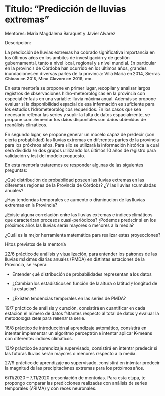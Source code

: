 # Título: “Predicción de lluvias extremas”



Mentores: María Magdalena Baraquet y Javier Alvarez



Descripción:

La predicción de lluvias extremas ha cobrado significativa importancia en los últimos años en los ámbitos de investigación y de gestión gubernamental, tanto a nivel local, regional y a nivel mundial. En particular en la provincia de Córdoba han ocurrido en los últimos años, grandes inundaciones en diversas partes de la provincia: Villa María en 2014, Sierras Chicas en 2015, Mina Clavero en 2018, etc.

En esta mentoría se propone en primer lugar, recopilar y analizar largos registros de observaciones hidro-meteorológicas en la provincia con especial énfasis en una variable: lluvia máxima anual. Además se propone evaluar si la disponibilidad espacial de esa información es suficiente para los estudios hidrometeorológicos requeridos. En los casos que sea necesario rellenar las series y suplir la falta de datos espacialmente, se propone complementar los datos disponibles con datos obtenidos de reanálisis climáticos.

En segundo lugar, se propone generar un modelo capaz de predecir (con cierta probabilidad) las lluvias extremas en diferentes partes de la provincia para los próximos años. Para ello se utilizará la información histórica la cual será dividida en dos grupos utilizando los últimos 10 años de registro para validación y test del modelo propuesto. 



En esta mentoría trataremos de responder algunas de las siguientes preguntas:

¿Qué distribución de probabilidad poseen las lluvias extremas en las diferentes regiones de la Provincia de Córdoba? ¿Y las lluvias acumuladas anuales?

¿Hay tendencias temporales de aumento o disminución de las lluvias extremas en la Provincia?

¿Existe alguna correlación entre las lluvias extremas e índices climáticos que caracterizan procesos cuasi-periódicos?
¿Podemos predecir si en los próximos años las lluvias serán mayores o menores a la media?

¿Cuál es la mejor herramienta matemática para realizar estas proyecciones?



Hitos previstos de la mentoría

22/6 práctico de análisis y visualización, para entender los patrones de las lluvias máximas diarias anuales (PMDA) en distintas estaciones de la Provincia, se espera:

-	Entender qué distribución de probabilidades representan a los datos

-	¿Cambian los estadísticos en función de la altura o latitud y longitud de la estación?

-	¿Existen tendencias temporales en las series de PMDA?


19/7 práctico de análisis y curación, consistirá en cuantificar en cada estación el número de datos faltantes respecto al total de datos y evaluar la metodología ideal para rellenar la serie.  

16/8 práctico de introducción al aprendizaje automático, consistirá en intentar implementar un algoritmo perceptrón e intentar aplicar K-means con diferentes índices climáticos.

13/9 práctico de aprendizaje supervisado, consistirá en intentar predecir si las futuras lluvias serán mayores o menores respecto a la media.

27/9 práctico de aprendizaje no supervisado, consistirá en intentar predecir la magnitud de las precipitaciones extremas para los próximos años.

6/11/2020 – 7/11/2020 presentación de mentorías. Para esta etapa, te propongo comparar las predicciones realizadas con análisis de series temporales (ARIMA) y con redes neuronales.
